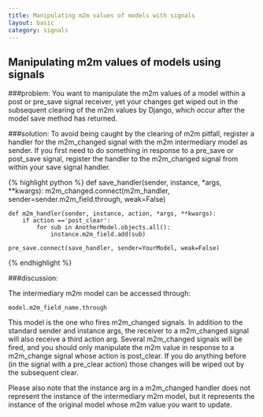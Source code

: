 ```yaml
---
title: Manipulating m2m values of models with signals
layout: basic
category: signals
---
```



Manipulating m2m values of models using signals
-----------------------------------------------

###problem:
You want to manipulate the m2m values of a model within a post or pre_save signal receiver, yet
your changes get wiped out in the subsequent clearing of the m2m values by Django,
which occur after the model save method has returned.

###solution:
To avoid being caught by the clearing of m2m pitfall, register a handler for the m2m_changed signal
with the m2m intermediary model as sender. If you first need to do something in response to a pre_save or
post_save signal, register the handler to the m2m_changed signal from within your save signal handler.

{% highlight python %}
    def save_handler(sender, instance, *args, **kwargs):
        m2m_changed.connect(m2m_handler, sender=sender.m2m_field.through, weak=False)
 
    def m2m_handler(sender, instance, action, *args, **kwargs):
        if action =='post_clear':
            for sub in AnotherModel.objects.all():
                instance.m2m_field.add(sub)
            
    pre_save.connect(save_handler, sender=YourModel, weak=False)
{% endhighlight %}

###discussion:

The intermediary m2m model can be accessed through:

`model.m2m_field_name.through`

This model is the one who fires m2m_changed signals. In addition to the standard
sender and instance args, the receiver to a m2m_changed signal will also receive a third action arg.
Several m2m_changed signals will be fired, and you should only manipulate the m2m value in
response to a m2m_change signal whose action is post_clear. If you do anything before (in the signal with
a pre_clear action) those changes will be wiped out by the subsequent clear. 

Please also note that the instance arg in a m2m_changed handler does not represent the instance of the intermediary m2m
model, but it represents the instance of the original model whose m2m value you want to update. 

